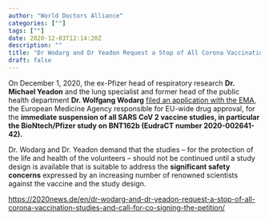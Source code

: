 ```yaml
---
author: "World Doctors Alliance"
categories: [""]
tags: [""]
date: 2020-12-03T12:14:20Z
description: ""
title: "Dr Wodarg and Dr Yeadon Request a Stop of All Corona Vaccination Studies Call to Sign the Petition"
draft: false
---
```


On December 1, 2020, the ex-Pfizer head of respiratory research **Dr. Michael Yeadon** and the lung specialist and former head of the public health department **Dr. Wolfgang Wodarg** [filed an application with the EMA](https://2020news.de/wp-content/uploads/2020/12/Wodarg_Yeadon_EMA_Petition_Pfizer_Trial_FINAL_01DEC2020_EN_unsigned_with_Exhibits.pdf), the European Medicine Agency responsible for EU-wide drug approval, for the **immediate suspension of all SARS CoV 2 vaccine studies, in particular the  BioNtech/Pfizer study on BNT162b (EudraCT number 2020-002641-42).**

Dr. Wodarg and Dr. Yeadon demand that the studies – for the  protection of the life and health of the volunteers – should not be  continued until a study design is available that is suitable to address  the **significant safety concerns** expressed by an increasing number of renowned scientists against the vaccine and the study design.  

https://2020news.de/en/dr-wodarg-and-dr-yeadon-request-a-stop-of-all-corona-vaccination-studies-and-call-for-co-signing-the-petition/